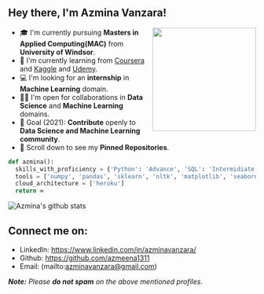 ## Hey there, I'm Azmina Vanzara!
<img align='right' src="https://static.vecteezy.com/system/resources/previews/000/229/542/original/young-caucasian-woman-as-female-developer-profession-vector.jpg" width="210">

- 🎓 I'm currently pursuing **Masters in Applied Computing(MAC)**  from **University of Windsor**.
- 🌱 I'm currently learning from [Coursera](https://www.coursera.org/) and [Kaggle](https://www.kaggle.com/) and [Udemy](https://www.udemy.com/).
- 💻 I'm looking for an **internship** in **Machine Learning** domain.
- 🤝🏻 I'm open for collaborations in **Data Science** and **Machine Learning** domains.
- 🎯 Goal (2021): **Contribute** openly to **Data Science and Machine Learning community**.
- 📌 Scroll down to see my **Pinned Repositories**.

```python
def azmina():
  skills_with_proficiency = {'Python': 'Advance', 'SQL': 'Intermidiate', 'HTML & CSS': 'Beginner'}
  tools = ['numpy', 'pandas', 'sklearn', 'nltk', 'matplotlib', 'seaborn', 'keras', 'flask', 'tableau']
  cloud_architecture = ['heroku']
  return ∞
```

![Azmina's github stats](https://github-readme-stats.vercel.app/api?username=azmeena1311&show_icons=true&hide_border=true)


## Connect me on:
- LinkedIn: https://www.linkedin.com/in/azminavanzara/
- Github: https://github.com/azmeena1311
- Email: (mailto:azminavanzara@gmail.com)

_**Note:** Please **do not spam** on the above mentioned profiles._
